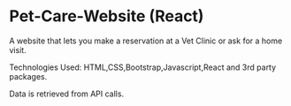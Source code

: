 ﻿# Pet-Care-Website (React)
A website that lets you make a reservation at a Vet Clinic or ask for a home visit. 

Technologies Used:
HTML,CSS,Bootstrap,Javascript,React and 3rd party packages.

Data is retrieved from API calls.
